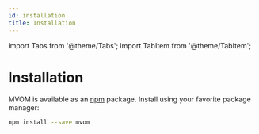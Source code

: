 ```yaml
---
id: installation
title: Installation
---
```


import Tabs from '@theme/Tabs';
import TabItem from '@theme/TabItem';

# Installation

MVOM is available as an [npm](https://www.npmjs.com/) package. Install using your favorite package manager:

```bash npm2yarn
npm install --save mvom
```
